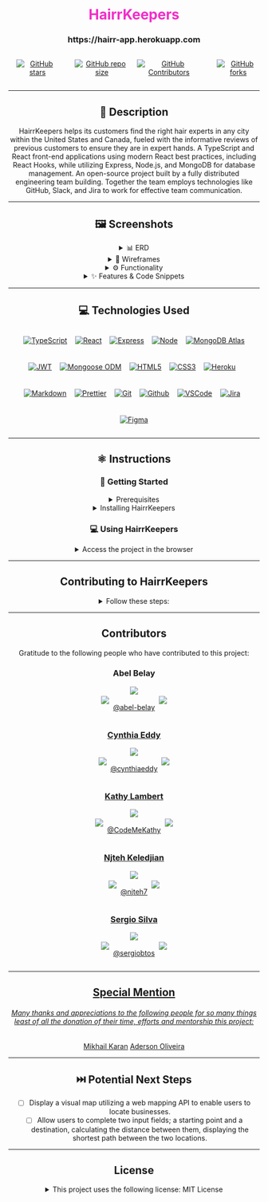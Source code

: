 <!-- Repo Shields. See https://shields.io for others or to customize this set of shields.   -->

# <h1 align="center" style='color: #f32dc8' >HairrKeepers</h1>

<h3 align="center">https://hairr-app.herokuapp.com</h3>

<div align="center">
<div style='display: flex; justify-content: center; gap: 1rem'>

<a href='https://img.shields.io/github/stars/Brridge-Group/Lions-Gate-Hairr?style=social&logo&logoColor=f32dc8'>

![GitHub stars](https://img.shields.io/github/stars/Brridge-Group/Lions-Gate-Hairr?style=social&logo&logoColor=f32dc8)
</a>

<a href='https://img.shields.io/github/repo-size/Brridge-Group/Lions-Gate-Hairr?color=f32dc8'>

![GitHub repo size](https://img.shields.io/github/repo-size/Brridge-Group/Lions-Gate-Hairr?color=f32dc8)
</a>

<a href='https://img.shields.io/github/contributors/Brridge-Group/Lions-Gate-Hairr?color=e00db2'>

![GitHub Contributors](https://img.shields.io/github/contributors/Brridge-Group/Lions-Gate-Hairr?color=e00db2)

</a>



<a href='https://img.shields.io/github/stars/Brridge-Group/Lions-Gate-Hairr?style=social&logo&logoColor=f32dc8'>

![GitHub forks](https://img.shields.io/github/forks/Brridge-Group/Lions-Gate-Hairr?style=social&logo&logoColor=f32dc8)
</a>

</div>

---

## 📝 Description

HairrKeepers helps its customers find the right hair experts in any city within the United States and Canada, fueled with the informative reviews of previous customers to ensure they are in expert hands. A TypeScript and React front-end applications using modern React best practices, including React Hooks, while utilizing Express, Node.js, and MongoDB for database management. An open-source project built by a fully distributed engineering team building. Together the team employs technologies like GitHub, Slack, and Jira to work for effective team communication.

---

## 🖼️ Screenshots

<details>
 <summary> 📊 ERD</summary>

 <!-- TODO: [ ] - Requesting Section Completion By Sergio -->

| Description                 | Screenshot                                                                |
| --------------------------- | ------------------------------------------------------------------------- |
| <h3 align="center">ERD</h3> | <img src="../client/src/assets/images//ERD.MYC.png"  width="500"> |

</details>

<details>
 <summary> 🎨 Wireframes</summary>

  <!-- TODO: [ ] - Requesting Section Completion By Cynthia -->

| Description                          | Screenshot                                                             |
| ------------------------------------ | ---------------------------------------------------------------------- |
| Desktop Layout                       | Device Size Ranges: 540 - 990 Max                                      |
| <h3 align="center">Home Page</h3>    | <img src="../client/src/assets/images/comingSoonAlt.jpg"  width="500"> |
| <h3 align="center">Profile Page</h3> | <img src="../client/src/assets/images/comingSoonAlt.jpg" width="500">  |
| Mobile Layout                        | Device Size Ranges: 340 - 540 Max                                      |
| <h3 align="center">Home Page</h3>    | <img src="../client/src/assets/images/comingSoonAlt.jpg"  width="500"> |
| <h3 align="center">Profile Page</h3> | <img src="../client/src/assets/images/comingSoonAlt.jpg" width="500">  |

</details>
<!-- <details open> -->
<details>
 <summary> ⚙️ Functionality</summary>

| Description                                                                                                                          | Screenshot                                                                         |
| ------------------------------------------------------------------------------------------------------------------------------------ | ---------------------------------------------------------------------------------- |
| <h3 align="center">Business List Page</h3> <h6 align="center" style="font-type:normal">Filter Businesses by Features & Services</h6> | <img src="../client/src/assets/images/ReadMe_BusinessListPage.png" width="700">    |
| <h3 align="center">Business Details Page</h3>                                                                                        | <img src="../client/src/assets/images/ReadMe_BusinessDetailsPage.png" width="700"> |
| <h3 align="center">Business Customer Review Page</h3> <h6 align="center">Leave Customer Feedback</h6>                                | <img src="../client/src/assets/images/ReadMe_ReviewPage.png" width="700">          |
| <h3 align="center">User Profile Page</h3> <h6 align="center">Edit User Profile Data & Add a Business</h6>                            | <img src="../client/src/assets/images/ReadMe_UserProfilePage.png" width="700">     |
| <h3 align="center">Owner Profile Page</h3> <h6 align="center">Edit Business Profile Data </h6>                                       | <img src="../client/src/assets/images/ReadMe_OwnerProfilePage.png" width="700">    |

</details>
<details>
 <summary> ✨ Features & Code Snippets</summary>

<details>
<!-- TODO: [ ] - Requesting Section Completion, Edition and or Addition, By Cynthia && Sergio -->
<summary>Responsivity</summary>

<h5 align="center">Feature Description</h5>

| Description                 | Demo                                                            |
| --------------------------- | --------------------------------------------------------------------- |
| <h3 align="center">TBD</h3> | <img src="../client/src/assets/images/comingSoonAlt.jpg" width="500"> |

</details>
<!-- TODO: [ ] - Requesting Section Completion, Edition and or Addition, By Cynthia && Sergio -->

<details>
<summary>CRUD Functionality</summary>

<h5 align="center">Feature Description</h5>

| Description                 | Demo                                                            |
| --------------------------- | --------------------------------------------------------------------- |
| <h3 align="center">TBD</h3> | <img src="../client/src/assets/images/crud.png" width="500"> |

</details>

<details>

<summary>Multi-Conditional Filter Functionality</summary>
<h3 align="center">Features and Services Filter</h3>

| Description                 | Demo                                                            |
| --------------------------- | --------------------------------------------------------------------- |
| <h5 align="center">All Features and Services are dynamically loaded from the database and filter the returned list of businesses once set by the user.</h5> | <img src="../client/src/assets/images/ReadMe_Multi-CondFilterFeature.gif" width="500"> |

</details>

</details>

---

## 💻 Technologies Used

 <div style='display: flex; justify-content: center; gap: 0.5rem; flex-wrap: wrap;'>

<a href="(https://img.shields.io/badge/TypeScript-007ACC?style=for-the-badge&logo=typescript&logoColor=white">

![TypeScript](https://img.shields.io/badge/TypeScript-007ACC?style=for-the-badge&logo=typescript&logoColor=white)
</a>

<a href="https://img.shields.io/badge/-React-05122A?style=flat&logo=react">

![React](https://img.shields.io/badge/-React-05122A?style=flat&logo=react)</a>

<a href="https://img.shields.io/badge/-Express-333?style=flat&logo=express">

![Express](https://img.shields.io/badge/-Express-333?style=flat&logo=express)</a>

<a href="https://img.shields.io/badge/-Node.js-333?style=flat&logo=node.js">

![Node](https://img.shields.io/badge/-Node.js-333?style=flat&logo=node.js)</a>

<a href="https://img.shields.io/badge/-MongoDB-333?style=flat&logo=mongodb">

![MongoDB Atlas](https://img.shields.io/badge/-MongoDB-333?style=flat&logo=mongodb)</a>

<a href="https://img.shields.io/badge/-JSON_Web_Tokens-333?style=flat&logo=jsonwebtokens">

![JWT](https://img.shields.io/badge/-JSON_Web_Tokens-333?style=flat&logo=jsonwebtokens)</a>

<a href="https://img.shields.io/badge/-Mongoose_ODM-333?style=flat&logo=mongodb">

![Mongoose ODM](https://img.shields.io/badge/-Mongoose_ODM-333?style=flat&logo=mongodb)</a>

<a href="https://img.shields.io/badge/-HTML5-333?style=flat&logo=html5">

![HTML5](https://img.shields.io/badge/-HTML5-333?style=flat&logo=html5)</a>

<a href="https://img.shields.io/badge/-CSS-333?style=flat&logo=css3">

![CSS3](https://img.shields.io/badge/-CSS-333?style=flat&logo=css3)</a>

<a href="(https://img.shields.io/badge/-Heroku-333?style=flat&logo=heroku">

![Heroku](https://img.shields.io/badge/-Heroku-333?style=flat&logo=heroku)
</a>

<a href="https://img.shields.io/badge/-Markdown-05122A?style=flat&logo=markdown">

![Markdown](https://img.shields.io/badge/-Markdown-05122A?style=flat&logo=markdown)
</a>

<a href="https://img.shields.io/badge/prettier-1A2C34?style=for-the-badge&logo=prettier&logoColor=F7BA3E">

![Prettier](https://img.shields.io/badge/prettier-1A2C34?style=for-the-badge&logo=prettier&logoColor=F7BA3E)</a>

<a href="https://img.shields.io/badge/-Git-05122A?style=flat&logo=git">

![Git](https://img.shields.io/badge/-Git-05122A?style=flat&logo=git)</a>

<a href="https://img.shields.io/badge/-GitHub-05122A?style=flat&logo=github">

![Github](https://img.shields.io/badge/-GitHub-05122A?style=flat&logo=github)</a>

<a href="https://img.shields.io/badge/-VS_Code-05122A?style=flat&logo=visualstudio">

![VSCode](https://img.shields.io/badge/-VS_Code-05122A?style=flat&logo=visualstudio)</a>

<a href="https://img.shields.io/badge/Jira-0052CC?style=for-the-badge&logo=Jira&logoColor=white">

![Jira](https://img.shields.io/badge/Jira-0052CC?style=for-the-badge&logo=Jira&logoColor=white)</a>

<a href="https://img.shields.io/badge/Figma-F24E1E?style=for-the-badge&logo=figma&logoColor=white">

![Figma](https://img.shields.io/badge/Figma-F24E1E?style=for-the-badge&logo=figma&logoColor=white)</a>

</div>

---

## ⚛️ Instructions

### 📲 Getting Started

<details >
<summary>Prerequisites</summary>
<div align='left'>
This project uses [NodeJS](http://nodejs.org), [NPM](https://npmjs.com) and [MongDB](https://www.mongodb.com/). To confirm if locally installed:

1. Either run the following commands in the terminal: `node --version` or `npm --version` for NodeJS and `mongo --version` for MongoDB.
2. If not locally installed, to install visit the links below for download and install details.

   - [NodeJS and NPM](https://docs.npmjs.com/downloading-and-installing-node-js-and-npm)

   - [MongoDB](https://www.mongodb.com/download-center/shell)
   </div>
   </details>

<details>
<summary >Installing HairrKeepers </summary>
<div align='left'>

1. Open the terminal and in the desired directory, run `git clone https://github.com/Brridge-Group/Lions-Gate-Hairr.git` to clone [HairrKeepers](https://github.com/Brridge-Group/Lions-Gate-Hairr) project repository to the local machine.

2. Once cloned, from the terminal within the `Lions-Gate-Hairr/` directory of the repository, run `npm install` to install the backend dependencies. Then run in the terminal `cd Lions-Gate-Hairr/client` and run `npm install` inside the `client` directory to do the same.

3. Ensure `.env` is included within the `.gitignore` file in the `Lions-Gate-Hairr/` directory.

4. Create a new `.env` file in the `Lions-Gate-Hairr/` directory.
   1. In the `.env` file add the `MONGODB_URI` link to connected desired empty MongoBD database.
   2. Example:

```json
MONGODB_URI="mongodb://username:password@host1:port1,...,hostN:portN/database?authSource=admin&..."
```

<h5> Optional Database Pre-Seed</h5>

1. To create and seed the database, in the `Lions-Gate-Hairr/` directory from the terminal, run `node db/seed`.

2. In `Lions-Gate-Hairr/` run `mongo` in the terminal to start the MongoDB CLI.

</div>
</details>

### 💻 Using HairrKeepers

<details>
<summary>Access the project in the browser </summary>
<div align='left'>

1. Once all developer dependencies are downloaded:

   1. In `Lions-Gate-Hairr/client` run `npm run start` to start the front-end server.

   2. In `Lions-Gate-Hairr/` directory from the terminal, run `npm run dev` to start the NodeJS development server.

2. Visit a locally running copy of the project at `http://localhost:3000` (or as indicated in the terminal).

</div>
</details>

---

## Contributing to HairrKeepers

<details>
<summary>Follow these steps:</summary>
<div align='left'>

1. Fork this [HairrKeepers](https://github.com/Brridge-Group/Lions-Gate-Hairr) project repository.
2. Create a branch: `git checkout -b <[branch type]/[branch name][#ticketIssueID]>`, example: `git checkout -b feature/login-page#HAIR-31>`. Note naming convention.
3. Make all desired changes and commit them: `git commit -m '<commit_message>'`
4. Push to the original branch: `git push origin HairrKeepers/<location>`
5. Create and submit a pull request with at least two other developers tagged for review. See the GitHub documentation on [creating a pull request](https://help.github.com/en/github/collaborating-with-issues-and-pull-requests/creating-a-pull-request) for additional details.

</div>
</details>

---

## Contributors

  <!-- TODO: [ ] - Requesting Section Review, Remove, Update, Addition, and or Completion By Abel, Cynthia, && Sergio-->

Gratitude to the following people who have contributed to this project:

<h3>Abel Belay</h3>
<a href="mailto:[email]@[provider]" target="_blank">
    <img src="https://img.shields.io/badge/-[email_address]-c14438?style=flat&logo=Gmail&logoColor=white">
 </a>
<div style='display: flex; justify-content: center; gap: .5rem'>

<a href="https://www.linkedin.com/in/username" target="_blank">
      <img src="https://img.shields.io/badge/Abel Belay-blue?style=flat&logo=Linkedin&logoColor=f32dc8">
 </a>

[@abel-belay](https://github.com/abel-belay)

<a href="https://[username]g.github.io/portfolio" target="_blank">
    <img src="https://img.shields.io/badge/[username]github.io/portfolio-gold?style=flat&logo=github"

</a>

</div>
<h3>Cynthia Eddy</h3>
<a href="mailto:[email]@[provider]" target="_blank">
    <img src="https://img.shields.io/badge/-[email_address]-c14438?style=flat&logo=Gmail&logoColor=white">
 </a>
<div style='display: flex; justify-content: center; gap: .5rem'>

<a href="https://www.linkedin.com/in/username" target="_blank">
      <img src="https://img.shields.io/badge/Cynthia Eddy-blue?style=flat&logo=Linkedin&logoColor=f32dc8">
 </a>

[@cynthiaeddy](https://github.com/cynthiaeddy)

<a href="https://[username]g.github.io/portfolio" target="_blank">
    <img src="https://img.shields.io/badge/[username]github.io/portfolio-gold?style=flat&logo=github"

</a>

</div>

<h3>Kathy Lambert</h3>
<a href="mailto:Kathy@KathyLambert.me" target="_blank">
    <img src="https://img.shields.io/badge/-Kathy@KathyLambert.me-c14438?style=flat&logo=Gmail&logoColor=white">
 </a>

<div style='display: flex; justify-content: center; gap: .5rem'>

<a href="https://www.linkedin.com/in/k-lambert" target="_blank">
      <img src="https://img.shields.io/badge/Kathy Lambert-blue?style=flat&logo=Linkedin&logoColor=f32dc8">
 </a>

[@CodeMeKathy](https://github.com/CodeMeKathy)

 <a href="https://kathylambert.me" target="_blank">
    <img src="https://img.shields.io/badge/kathylambert.me-gold?style=flat&logo=github"

</a>

</div>

<h3>Njteh Keledjian</h3>
<a href="mailto:[email]@[provider]" target="_blank">
    <img src="https://img.shields.io/badge/-[email_address]-c14438?style=flat&logo=Gmail&logoColor=white">
 </a>
<div style='display: flex; justify-content: center; gap: .5rem'>

<a href="https://www.linkedin.com/in/username" target="_blank">
      <img src="https://img.shields.io/badge/Njteh Keledjian-blue?style=flat&logo=Linkedin&logoColor=f32dc8">
 </a>

[@njteh7](https://github.com/njteh7)

<a href="https://[username]g.github.io/portfolio" target="_blank">
    <img src="https://img.shields.io/badge/[username]github.io/portfolio-gold?style=flat&logo=github"

</a>

</div>

<h3>Sergio Silva</h3>
<a href="mailto:sergiobtos@hotmail.com" target="_blank">
    <img src="https://img.shields.io/badge/-[email_address]-c14438?style=flat&logo=Gmail&logoColor=white">
 </a>
<div style='display: flex; justify-content: center; gap: .5rem'>

<a href="https://www.linkedin.com/in/sergio-btos" target="_blank">
      <img src="https://img.shields.io/badge/Sergio Silvay-blue?style=flat&logo=Linkedin&logoColor=f32dc8">
 </a>

[@sergiobtos](https://github.com/sergiobtos)

<a href="https://github.com/sergiobtos" target="_blank">
    <img src="https://img.shields.io/badge/sergiobtos.github.io/portfolio-gold?style=flat&logo=github"

</a>

</div>

---

## Special Mention

<h6>
Many thanks and appreciations to the following people for so many things least of all the donation of their time, efforts and mentorship this project:
</h6>

[Mikhail Karan](https://github.com/mikhail-karan)
[Aderson Oliveira](https://github.com/deskpal)

---

## ⏭️ Potential Next Steps

- [ ] Display a visual map utilizing a web mapping API to enable users to locate businesses.
- [ ] Allow users to complete two input fields; a starting point and a destination, calculating the distance between them, displaying the shortest path between the two locations.

---

## License

<details>

<summary>This project uses the following license: MIT License</summary>

<div align="left">
Copyright (c) 2022 HairrKeepers
<br>
</br>
Permission is hereby granted, free of charge, to any person obtaining a copy of this software and associated documentation files (the "Software"), to deal in the Software without restriction, including without limitation the rights to use, copy, modify, merge, publish, distribute, sublicense, and/or sell copies of the Software, and to permit persons to whom the Software is furnished to do so, subject to the following conditions:
<br>
</br>
The above copyright notice and this permission notice shall be included in all copies or substantial portions of the Software.
<br>
</br>
THE SOFTWARE IS PROVIDED "AS IS", WITHOUT WARRANTY OF ANY KIND, EXPRESS OR IMPLIED, INCLUDING BUT NOT LIMITED TO THE WARRANTIES OF MERCHANTABILITY, FITNESS FOR A PARTICULAR PURPOSE AND NONINFRINGEMENT. IN NO EVENT SHALL THE AUTHORS OR COPYRIGHT HOLDERS BE LIABLE FOR ANY CLAIM, DAMAGES OR OTHER LIABILITY, WHETHER IN AN ACTION OF CONTRACT, TORT OR OTHERWISE, ARISING FROM, OUT OF OR IN CONNECTION WITH THE SOFTWARE OR THE USE OR OTHER DEALINGS IN THE SOFTWARE.

</div>

</details>
</div>
